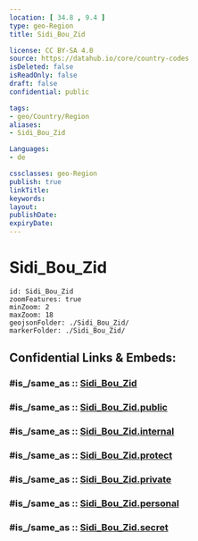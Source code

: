 ```yaml
---
location: [ 34.8 , 9.4 ] 
type: geo-Region
title: Sidi_Bou_Zid

license: CC BY-SA 4.0
source: https://datahub.io/core/country-codes
isDeleted: false
isReadOnly: false
draft: false
confidential: public

tags:
- geo/Country/Region
aliases:
- Sidi_Bou_Zid

Languages:
- de

cssclasses: geo-Region
publish: true
linkTitle: 
keywords: 
layout: 
publishDate: 
expiryDate: 
---
```


# Sidi_Bou_Zid

```leaflet
id: Sidi_Bou_Zid
zoomFeatures: true 
minZoom: 2 
maxZoom: 18
geojsonFolder: ./Sidi_Bou_Zid/
markerFolder: ./Sidi_Bou_Zid/
```


## Confidential Links & Embeds: 

### #is_/same_as :: [Sidi_Bou_Zid](/_Standards/Earth/Continent/Africa/Africa~North/Tunisia/governorates~Tunisia/Sidi_Bou_Zid.md) 

### #is_/same_as :: [Sidi_Bou_Zid.public](/_public/Earth/Continent/Africa/Africa~North/Tunisia/governorates~Tunisia/Sidi_Bou_Zid.public.md) 

### #is_/same_as :: [Sidi_Bou_Zid.internal](/_internal/Earth/Continent/Africa/Africa~North/Tunisia/governorates~Tunisia/Sidi_Bou_Zid.internal.md) 

### #is_/same_as :: [Sidi_Bou_Zid.protect](/_protect/Earth/Continent/Africa/Africa~North/Tunisia/governorates~Tunisia/Sidi_Bou_Zid.protect.md) 

### #is_/same_as :: [Sidi_Bou_Zid.private](/_private/Earth/Continent/Africa/Africa~North/Tunisia/governorates~Tunisia/Sidi_Bou_Zid.private.md) 

### #is_/same_as :: [Sidi_Bou_Zid.personal](/_personal/Earth/Continent/Africa/Africa~North/Tunisia/governorates~Tunisia/Sidi_Bou_Zid.personal.md) 

### #is_/same_as :: [Sidi_Bou_Zid.secret](/_secret/Earth/Continent/Africa/Africa~North/Tunisia/governorates~Tunisia/Sidi_Bou_Zid.secret.md)

